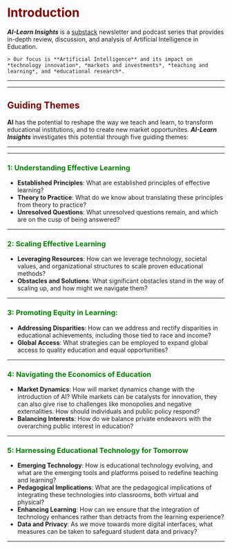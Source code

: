 # <font color = "maroon">Introduction</font>

***AI-Learn Insights*** is a [substack](https://ailearninsights.substack.com/) newsletter and podcast series that provides in-depth review, discussion, and analysis of Artificial Intelligence in Education. 

```{div} styled-quote2
> Our focus is **Artificial Intelligence** and its impact on *technology innovation*, *markets and investments*, *teaching and learning*, and *educational research*. 
```

---
---

## <font color ="maroon">Guiding Themes</font>

**AI** has the potential to reshape the way we teach and learn, to transform educational institutions, and to create new market opportunites. ***AI-Learn Insights*** investigates this potential through five guiding themes:

---
---


### <font color ="green">1: Understanding Effective Learning</font>
- **Established Principles**: What are established principles of effective learning?
- **Theory to Practice**: What do we know about translating these principles from theory to practice?
- **Unresolved Questions**: What unresolved questions remain, and which are on the cusp of being answered?

---

### <font color ="green">2: Scaling Effective Learning</font>
- **Leveraging Resources**: How can we leverage technology, societal values, and organizational structures to scale proven educational methods?
- **Obstacles and Solutions**: What significant obstacles stand in the way of scaling up, and how might we navigate them?

---

### <font color ="green">3: Promoting Equity in Learning:</font>
- **Addressing Disparities**: How can we address and rectify disparities in educational achievements, including those tied to race and income?
- **Global Access**: What strategies can be employed to expand global access to quality education and equal opportunities?

---

### <font color ="green">4: Navigating the Economics of Education</font>
- **Market Dynamics**: How will market dynamics change with the introduction of AI? While markets can be catalysts for innovation, they can also give rise to challenges like monopolies and negative externalities. How should individuals and public policy respond?
- **Balancing Interests**: How do we balance private endeavors with the overarching public interest in education?

---

### <font color ="green">5: Harnessing Educational Technology for Tomorrow</font>
- **Emerging Technology**: How is educational technology evolving, and what are the emerging tools and platforms poised to redefine teaching and learning?
- **Pedagogical Implications**: What are the pedagogical implications of integrating these technologies into classrooms, both virtual and physical?
- **Enhancing Learning**: How can we ensure that the integration of technology enhances rather than detracts from the learning experience?
- **Data and Privacy**: As we move towards more digital interfaces, what measures can be taken to safeguard student data and privacy?

---

